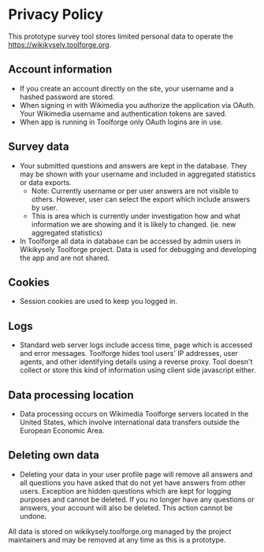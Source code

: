 # Privacy Policy

This prototype survey tool stores limited personal data to operate the https://wikikysely.toolforge.org.

## Account information
- If you create an account directly on the site, your username and a hashed password are stored.
- When signing in with Wikimedia you authorize the application via OAuth. Your Wikimedia username and authentication tokens are saved.
- When app is running in Toolforge only OAuth logins are in use.

## Survey data
- Your submitted questions and answers are kept in the database. They may be shown with your username and included in aggregated statistics or data exports. 
  - Note: Currently username or per user answers are not visible to others. However, user can select the export which include answers by user.
  - This is area which is currently under investigation how and what information we are showing and it is likely to changed. (ie. new aggregated statistics)
- In Toolforge all data in database can be accessed by admin users in Wikikysely Toolforge project. Data is used for debugging and developing the app and are not shared.

## Cookies
- Session cookies are used to keep you logged in.

## Logs
- Standard web server logs include access time, page which is accessed and error messages. Toolforge hides tool users' IP addresses, user agents, and other identifying details using a reverse proxy. Tool doesn't collect or  store this kind of information using client side javascript either.

## Data processing location
- Data processing occurs on Wikimedia Toolforge servers located in the United States, which  involve international data transfers outside the European Economic Area.

## Deleting own data
- Deleting your data in your user profile page will remove all answers and all questions you have asked that do not yet have answers from other users. Exception are hidden questions which are kept for logging purposes and cannot be deleted. If you no longer have any questions or answers, your account will also be deleted. This action cannot be undone. 


All data is stored on wikikysely.toolforge.org managed by the project maintainers and may be removed at any time as this is a prototype.
